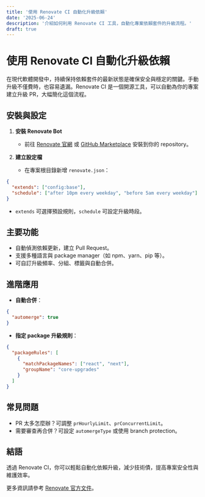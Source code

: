 ```yaml
---
title: '使用 Renovate CI 自動化升級依賴'
date: '2025-06-24'
description: '介紹如何利用 Renovate CI 工具，自動化專案依賴套件的升級流程。'
draft: true
---
```


# 使用 Renovate CI 自動化升級依賴

在現代軟體開發中，持續保持依賴套件的最新狀態是確保安全與穩定的關鍵。手動升級不僅費時，也容易遺漏。Renovate CI 是一個開源工具，可以自動為你的專案建立升級 PR，大幅簡化這個流程。

## 安裝與設定

1. **安裝 Renovate Bot**

   - 前往 [Renovate 官網](https://www.mend.io/free-developer-tools/renovate/) 或 [GitHub Marketplace](https://github.com/apps/renovate) 安裝到你的 repository。

2. **建立設定檔**
   - 在專案根目錄新增 `renovate.json`：

```json
{
  "extends": ["config:base"],
  "schedule": ["after 10pm every weekday", "before 5am every weekday"]
}
```

- `extends` 可選擇預設規則，`schedule` 可設定升級時段。

## 主要功能

- 自動偵測依賴更新，建立 Pull Request。
- 支援多種語言與 package manager（如 npm、yarn、pip 等）。
- 可自訂升級頻率、分組、標籤與自動合併。

## 進階應用

- **自動合併**：

```json
{
  "automerge": true
}
```

- **指定 package 升級規則**：

```json
{
  "packageRules": [
    {
      "matchPackageNames": ["react", "next"],
      "groupName": "core-upgrades"
    }
  ]
}
```

## 常見問題

- PR 太多怎麼辦？可調整 `prHourlyLimit`、`prConcurrentLimit`。
- 需要審查再合併？可設定 `automergeType` 或使用 branch protection。

## 結語

透過 Renovate CI，你可以輕鬆自動化依賴升級，減少技術債，提高專案安全性與維護效率。

更多資訊請參考 [Renovate 官方文件](https://docs.renovatebot.com/)。
